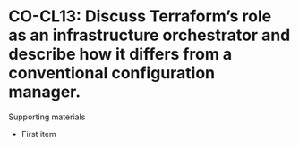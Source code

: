 # CO-CL13:  	Discuss Terraform’s role as an infrastructure orchestrator and describe how it differs from a conventional configuration manager.	 

Supporting materials

* First item